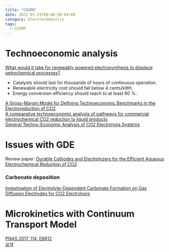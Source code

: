 ```yaml
---
title: "CO2RR"
date: 2021-07-21T08:08:50-04:00
category: Electrochemistry
tags:
  - CO2RR
---
```





# Technoeconomic analysis
[What would it take for renewably powered electrosynthesis to displace petrochemical processes?](http://doi.org/10.1126/science.aav3506) 
  * Catalysts should last for thousands of hours of continuous operation.
  * Renewable electricity cost should fall below 4 cents/kWh.
  * Energy conversion efficiency should reach to at least 60 %.

[A Gross-Margin Model for Defining Technoeconomic Benchmarks in the Electroreduction of CO2](https://doi.org/10.1002/cssc.201600394)    
[A comparative technoeconomic analysis of pathways for commercial electrochemical CO2 reduction to liquid products](https://doi.org/10.1039/C8EE00097B)  
[General Techno-Economic Analysis of CO2 Electrolysis Systems](https://pubs.acs.org/doi/10.1021/acs.iecr.7b03514)  



# Issues with GDE
Review paper: [Durable Cathodes and Electrolyzers for the Efficient Aqueous Electrochemical Reduction of CO2](https://doi.org/10.1002/cssc.201902933)  

### Carbonate deposition
[Investigation of Electrolyte-Dependent Carbonate Formation on Gas Diffusion Electrodes for CO2 Electrolysis](https://doi.org/10.1021/acsami.0c21997)  

# Microkinetics with Continuum Transport Model
[PNAS 2017, 114, E8812](https://doi.org/10.1073/pnas.1713164114)  
[요약](https://kwonsnow.github.io/electrochemistry/Continuum_Transport_Model/)  


